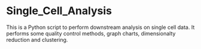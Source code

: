 # Single_Cell_Analysis
This is a Python script to perform downstream analysis on single cell data. It performs some quality control
methods, graph charts, dimensionalty reduction and clustering.
